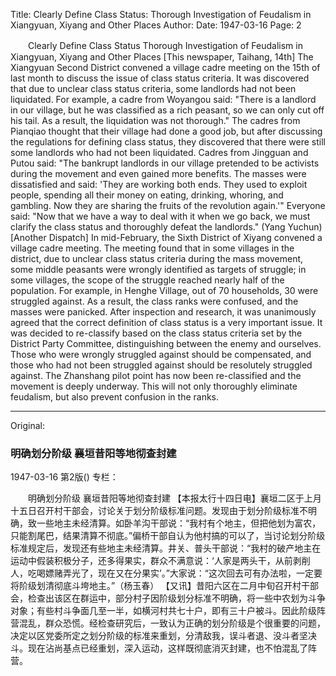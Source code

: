 Title: Clearly Define Class Status: Thorough Investigation of Feudalism in Xiangyuan, Xiyang and Other Places
Author:
Date: 1947-03-16
Page: 2

　　Clearly Define Class Status
    Thorough Investigation of Feudalism in Xiangyuan, Xiyang and Other Places
    [This newspaper, Taihang, 14th] The Xiangyuan Second District convened a village cadre meeting on the 15th of last month to discuss the issue of class status criteria. It was discovered that due to unclear class status criteria, some landlords had not been liquidated. For example, a cadre from Woyangou said: "There is a landlord in our village, but he was classified as a rich peasant, so we can only cut off his tail. As a result, the liquidation was not thorough." The cadres from Pianqiao thought that their village had done a good job, but after discussing the regulations for defining class status, they discovered that there were still some landlords who had not been liquidated. Cadres from Jingguan and Putou said: "The bankrupt landlords in our village pretended to be activists during the movement and even gained more benefits. The masses were dissatisfied and said: 'They are working both ends. They used to exploit people, spending all their money on eating, drinking, whoring, and gambling. Now they are sharing the fruits of the revolution again.'" Everyone said: "Now that we have a way to deal with it when we go back, we must clarify the class status and thoroughly defeat the landlords." (Yang Yuchun)
    [Another Dispatch] In mid-February, the Sixth District of Xiyang convened a village cadre meeting. The meeting found that in some villages in the district, due to unclear class status criteria during the mass movement, some middle peasants were wrongly identified as targets of struggle; in some villages, the scope of the struggle reached nearly half of the population. For example, in Henghe Village, out of 70 households, 30 were struggled against. As a result, the class ranks were confused, and the masses were panicked. After inspection and research, it was unanimously agreed that the correct definition of class status is a very important issue. It was decided to re-classify based on the class status criteria set by the District Party Committee, distinguishing between the enemy and ourselves. Those who were wrongly struggled against should be compensated, and those who had not been struggled against should be resolutely struggled against. The Zhanshang pilot point has now been re-classified and the movement is deeply underway. This will not only thoroughly eliminate feudalism, but also prevent confusion in the ranks.



<hr /> 

Original: 


### 明确划分阶级  襄垣昔阳等地彻查封建

1947-03-16
第2版()
专栏：

　　明确划分阶级
    襄垣昔阳等地彻查封建
    【本报太行十四日电】襄垣二区于上月十五日召开村干部会，讨论关于划分阶级标准问题。发现由于划分阶级标准不明确，致一些地主未经清算。如卧羊沟干部说：“我村有个地主，但把他划为富农，只能割尾巴，结果清算不彻底。”偏桥干部自认为他村搞的可以了，当讨论划分阶级标准规定后，发现还有些地主未经清算。井关、普头干部说：“我村的破产地主在运动中假装积极分子，还多得果实，群众不满意说：‘人家是两头干，从前剥削人，吃喝嫖赌弄光了，现在又在分果实’。”大家说：“这次回去可有办法啦，一定要将阶级划清彻底斗垮地主。”（杨玉春）
    【又讯】昔阳六区在二月中旬召开村干部会，检查出该区在群运中，部分村子因阶级划分标准不明确，将一些中农划为斗争对象；有些村斗争面几至一半，如横河村共七十户，即有三十户被斗。因此阶级阵营混乱，群众恐慌。经检查研究后，一致认为正确的划分阶级是个很重要的问题，决定以区党委所定之划分阶级的标准来重划，分清敌我，误斗者退、没斗者坚决斗。现在沾尚基点已经重划，深入运动，这样既彻底消灭封建，也不怕混乱了阵营。
